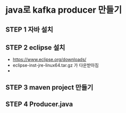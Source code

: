 # java로 kafka producer 만들기

## STEP 1 자바 설치

## STEP 2 eclipse 설치
* https://www.eclipse.org/downloads/ 
* eclipse-inst-jre-linux64.tar.gz 가 다운받아짐
* 

## STEP 3 maven project 만들기

## STEP 4 Producer.java